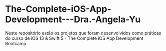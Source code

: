 # The-Complete-iOS-App-Development---Dra.-Angela-Yu
Neste repositório estão os projetos que foram desenvolvidos como práticas do curso de iOS 13 & Swift 5 - The Complete iOS App Development Bootcamp
